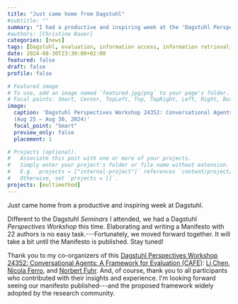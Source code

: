 ```yaml
---
title: "Just came home from Dagstuhl"
#subtitle: ""
summary: "I had a productive and inspiring week at the 'Dagstuhl Perspectives Workshop 24352: Conversational Agents: A Framework for Evaluation (CAFE)' that I co-organized with Li Chen, Nicola Ferro, and Norbert Fuhr."
#authors: [Christine Bauer]
categories: [news]
tags: [Dagstuhl, evaluation, information access, information retrieval, recommender systems, NLP, conversational agents, LLM]
date: 2024-08-30T23:30:00+02:00
featured: false
draft: false
profile: false

# Featured image
# To use, add an image named `featured.jpg/png` to your page's folder.
# Focal points: Smart, Center, TopLeft, Top, TopRight, Left, Right, BottomLeft, Bottom, BottomRight.
image:
  caption: 'Dagstuhl Perspectives Workshop 24352: Conversational Agents: A Framework for Evaluation (CAFE)<br>
  (Aug 25 – Aug 30, 2024)'
  focal_point: "Smart"
  preview_only: false
  placement: 1

# Projects (optional).
#   Associate this post with one or more of your projects.
#   Simply enter your project's folder or file name without extension.
#   E.g. `projects = ["internal-project"]` references `content/project/deep-learning/index.md`.
#   Otherwise, set `projects = []`.
projects: [multimethod]
---
```


Just came home from a productive and inspiring week at Dagstuhl.

Different to the Dagstuhl *Seminars* I attended, we had a Dagstuhl *Perspectives Workshop* this time. Elaborating and writing a Manifesto with 22 authors is no easy task.---Fortunately, we moved forward together. It will take a bit until the Manifesto is published. Stay tuned!

Thank you to my co-organizers of this [Dagstuhl Perspectives Workshop 24352: Conversational Agents: A Framework for Evaluation (CAFE)](https://www.dagstuhl.de/24352): [Li Chen](https://www.comp.hkbu.edu.hk/~lichen/), [Nicola Ferro](https://www.dei.unipd.it/~ferro/), and [Norbert Fuhr](https://scholar.google.com/citations?user=p53Ht7UAAAAJ).
And, of course, thank you to all participants who contributed with their insights and experience.
I'm looking forward seeing our manifesto published---and the proposed framework widely adopted by the research community.